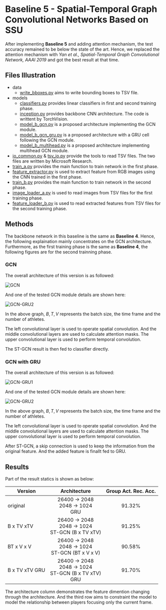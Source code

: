 # Baseline 5 - Spatial-Temporal Graph Convolutional Networks Based on SSU

After implementing **Baseline 5** and adding attention mechanism, the test accuracy remained to be below the state of the art. Hence, we replaced the attention mechanism with *Yan et al., Spatial-Temporal Graph Convolutional Network, AAAI 2019* and got the best result at that time.

## Files Illustration

- data
  - [write_bboxes.py](data/write_bboxes.py "write_bboxes.py") aims to write bounding boxes to TSV file.
- models
  - [classifiers.py](models/classifiers.py "classifiers.py") provides linear classifiers in first and second training phase.
  - [inception.py](models/inception.py "inception.py") provides backbone CNN architecture. The code is writtent by TorchVision.
  - [model_b_gcn.py](models/model_b_gcn.py "model_b_gcn.py") is a proposed architecture implementing the GCN module.
  - [model_b_gcn_gru.py](models/model_b_gcn_gru.py "model_b_gcn_gru.py") is a proposed architecture with a GRU cell following the GCN module.
  - [model_b_multihead.py](models/model_b_multihead.py "model_b_multihead.py") is a proposed architecture implementing multihead GCN module.
- [io_common.py](io_common.py "io_common.py") & [tsv_io.py](tsv_io.py "tsv_io.py") provide the tools to read TSV files. The two files are written by Microsoft Research.
- [train_a.py](train_a.py "train_a.py") provides the main function to train network in the first phase.
- [feature_extractor.py](feature_extractor.py "feature_extractor.py") is used to extract feature from RGB images using the CNN trained in the first phase.
- [train_b.py](train_b.py "train_b.py") provides the main function to train network in the second phase.
- [image_loader_a.py](image_loader_a.py "image_loader_a.py") is used to read images from TSV files for the first training phase.
- [feature_loader_b.py](feature_loader_b.py "feature_loader_b.py") is used to read extracted features from TSV files for the second training phase.

## Methods

The backbone network in this baseline is the same as **Baseline 4**. Hence, the following explaination mainly concentrates on the GCN architecture. Furthermore, as the first training phase is the same as **Baseline 4**, the following figures are for the second trainning phase.

### GCN

The overall architecture of this version is as followed:

![GCN](../imgs/gcn1.jpg)

And one of the tested GCN module details are shown here:

![GCN-GRU2](../imgs/gcn2.jpg)

In the above graph, $B, T, V$ represents the batch size, the time frame and the number of athletes.

The left convolutional layer is used to operate spatial convolution. And the middle convolutional layers are used to calculate attention masks. The upper convolutional layer is used to perform temporal convolution.

The ST-GCN result is then fed to classifier directly.

### GCN with GRU

The overall architecture of this version is as followed:

![GCN-GRU1](../imgs/gcn-gru1.jpg)

And one of the tested GCN module details are shown here:

![GCN-GRU2](../imgs/gcn-gru2.jpg)

In the above graph, $B, T, V$ represents the batch size, the time frame and the number of athletes.

The left convolutional layer is used to operate spatial convolution. And the middle convolutional layers are used to calculate attention masks. The upper convolutional layer is used to perform temporal convolution.

After ST-GCN, a skip connection is used to keep the information from the original feature. And the added feature is finallt fed to GRU.

## Results

Part of the result statics is shown as below:

| Version | Architecture | Group Act. Rec. Acc. |
| ---------- | :-----------:  | :-----------: |
| original | 26400 -> 2048 <br> 2048 -> 1024 <br> GRU | 91.32% |
| B x TV xTV | 26400 -> 2048 <br> 2048 -> 1024 <br> ST-GCN (B x TV xTV) | 91.25% |
| BT x V x V | 26400 -> 2048 <br> 2048 -> 1024 <br> ST-GCN (BT x V x V) | 90.58% |
| B x TV xTV GRU | 26400 -> 2048 <br> 2048 -> 1024 <br> ST-GCN (B x TV xTV) <br> GRU | 91.70% |

The architecture column demonstrates the feature dimention changing through the architecture. And the third row aims to constraint the model to model the relationship between players focusing only the current frame.
